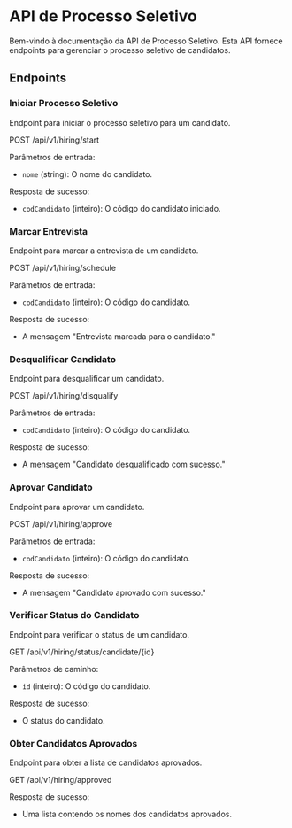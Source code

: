 <h1>API de Processo Seletivo</h1>

<p>Bem-vindo à documentação da API de Processo Seletivo. Esta API fornece endpoints para gerenciar o processo seletivo de candidatos.</p>

<h2>Endpoints</h2>

<h3>Iniciar Processo Seletivo</h3>
<p>Endpoint para iniciar o processo seletivo para um candidato.</p>

POST /api/v1/hiring/start

<p>Parâmetros de entrada:</p>
<ul>
    <li><code>nome</code> (string): O nome do candidato.</li>
</ul>

<p>Resposta de sucesso:</p>
<ul>
    <li><code>codCandidato</code> (inteiro): O código do candidato iniciado.</li>
</ul>

<h3>Marcar Entrevista</h3>
<p>Endpoint para marcar a entrevista de um candidato.</p>

POST /api/v1/hiring/schedule

<p>Parâmetros de entrada:</p>
<ul>
    <li><code>codCandidato</code> (inteiro): O código do candidato.</li>
</ul>

<p>Resposta de sucesso:</p>
<ul>
    <li>A mensagem "Entrevista marcada para o candidato."</li>
</ul>

<h3>Desqualificar Candidato</h3>
<p>Endpoint para desqualificar um candidato.</p>

POST /api/v1/hiring/disqualify

<p>Parâmetros de entrada:</p>
<ul>
    <li><code>codCandidato</code> (inteiro): O código do candidato.</li>
</ul>

<p>Resposta de sucesso:</p>
<ul>
    <li>A mensagem "Candidato desqualificado com sucesso."</li>
</ul>

<h3>Aprovar Candidato</h3>
<p>Endpoint para aprovar um candidato.</p>

POST /api/v1/hiring/approve

<p>Parâmetros de entrada:</p>
<ul>
    <li><code>codCandidato</code> (inteiro): O código do candidato.</li>
</ul>

<p>Resposta de sucesso:</p>
<ul>
    <li>A mensagem "Candidato aprovado com sucesso."</li>
</ul>

<h3>Verificar Status do Candidato</h3>
<p>Endpoint para verificar o status de um candidato.</p>

GET /api/v1/hiring/status/candidate/{id}

<p>Parâmetros de caminho:</p>
<ul>
    <li><code>id</code> (inteiro): O código do candidato.</li>
</ul>

<p>Resposta de sucesso:</p>
<ul>
    <li>O status do candidato.</li>
</ul>

<h3>Obter Candidatos Aprovados</h3>
<p>Endpoint para obter a lista de candidatos aprovados.</p>

GET /api/v1/hiring/approved

<p>Resposta de sucesso:</p>
<ul>
    <li>Uma lista contendo os nomes dos candidatos aprovados.</li>
</ul>

